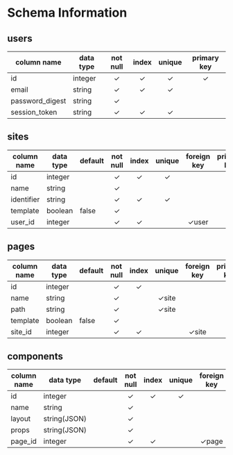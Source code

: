 # Schema Information

## users
|column name    |data type|not null|index|unique|primary key|
| ------------- | ------- |:------:|:---:|:----:|:---------:|
|id             |integer  |✓       |✓    |✓     |✓          |
|email          |string   |✓       |✓    |✓     |           |
|password_digest|string   |✓       |     |      |           |
|session_token  |string   |✓       |✓    |✓     |   &nbsp;  |

## sites
|column name|data type|default|not null|index|unique|foreign key|primary key|
| --------- | ------- |-------|:------:|:---:|:----:|:---------:|:---------:|
|id         |integer  |       |✓       |✓    |✓     |           |✓          |
|name       |string   |       |✓       |     |      |           |           |
|identifier |string   |       |✓       |✓    |✓     |           |           |
|template   |boolean  |false  |✓       |     |      |           |           |
|user_id    |integer  |       |✓       |✓    |      |✓user      |  &nbsp;   |

## pages

|column name|data type|default|not null|index|unique|foreign key|primary key|
| --------- | ------- | ----- |:------:|:---:|:----:|:---------:|:---------:|
|id         |integer  |       |✓       |✓    |      |           |✓          |
|name       |string   |       |✓       |     |✓site |           |           |
|path       |string   |       |✓       |     |✓site |           |           |
|template   |boolean  |false  |✓       |     |      |           |           |
|site_id    |integer  |       |✓       |✓    |      |✓site      |  &nbsp;   |

## components

|column name|data type    |default|not null|index|unique|foreign key|primary key|
| --------- | ----------- | ----- |:------:|:---:|:----:|:---------:|:---------:|
|id         |integer      |       |✓       |✓    |✓     |           |✓          |
|name       |string       |       |✓       |     |      |           |           |
|layout     |string(JSON) |       |✓       |     |      |           |           |
|props      |string(JSON) |       |✓       |     |      |           |           |
|page_id    |integer      |       |✓       |✓    |      |✓page      |  &nbsp;   |
